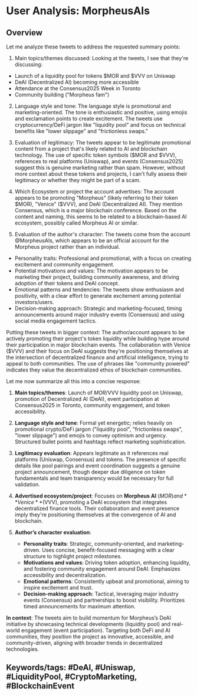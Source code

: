 # User Analysis: MorpheusAIs

## Overview

<think>
Let me analyze these tweets to address the requested summary points:

1. Main topics/themes discussed:
Looking at the tweets, I see that they're discussing:
- Launch of a liquidity pool for tokens $MOR and $VVV on Uniswap
- DeAI (Decentralized AI) becoming more accessible
- Attendance at the Consensus2025 Week in Toronto
- Community building ("Morpheus fam")

2. Language style and tone:
The language style is promotional and marketing-oriented. The tone is enthusiastic and positive, using emojis and exclamation points to create excitement. The tweets use cryptocurrency/DeFi jargon like "liquidity pool" and focus on technical benefits like "lower slippage" and "frictionless swaps."

3. Evaluation of legitimacy:
The tweets appear to be legitimate promotional content from a project that's likely related to AI and blockchain technology. The use of specific token symbols ($MOR and $VVV), references to real platforms (Uniswap), and events (Consensus2025) suggest this is genuine marketing rather than spam. However, without more context about these tokens and projects, I can't fully assess their legitimacy or whether they might be part of a scam.

4. Which Ecosystem or project the account advertises:
The account appears to be promoting "Morpheus" (likely referring to their token $MOR), "Venice" ($VVV), and DeAI (Decentralized AI). They mention Consensus, which is a major blockchain conference. Based on the content and naming, this seems to be related to a blockchain-based AI ecosystem, possibly called Morpheus AI or similar.

5. Evaluation of the author's character:
The tweets come from the account @MorpheusAIs, which appears to be an official account for the Morpheus project rather than an individual.

- Personality traits: Professional and promotional, with a focus on creating excitement and community engagement.
- Potential motivations and values: The motivation appears to be marketing their project, building community awareness, and driving adoption of their tokens and DeAI concept.
- Emotional patterns and tendencies: The tweets show enthusiasm and positivity, with a clear effort to generate excitement among potential investors/users.
- Decision-making approach: Strategic and marketing-focused, timing announcements around major industry events (Consensus) and using social media engagement tactics.

Putting these tweets in bigger context: The author/account appears to be actively promoting their project's token liquidity while building hype around their participation in major blockchain events. The collaboration with Venice ($VVV) and their focus on DeAI suggests they're positioning themselves at the intersection of decentralized finance and artificial intelligence, trying to appeal to both communities. The use of phrases like "community powered" indicates they value the decentralized ethos of blockchain communities.

Let me now summarize all this into a concise response:
</think>

1. **Main topics/themes**: Launch of $MOR/$VVV liquidity pool on Uniswap, promotion of Decentralized AI (DeAI), event participation at Consensus2025 in Toronto, community engagement, and token accessibility.

2. **Language style and tone**: Formal yet energetic; relies heavily on promotional crypto/DeFi jargon ("liquidity pool", "frictionless swaps", "lower slippage") and emojis to convey optimism and urgency. Structured bullet points and hashtags reflect marketing sophistication.

3. **Legitimacy evaluation**: Appears legitimate as it references real platforms (Uniswap, Consensus) and tokens. The presence of specific details like pool pairings and event coordination suggests a genuine project announcement, though deeper due diligence on token fundamentals and team transparency would be necessary for full validation.

4. **Advertised ecosystem/project**: Focuses on **Morpheus AI** ($MOR) and **Venice** ($VVV), promoting a DeAI ecosystem that integrates decentralized finance tools. Their collaboration and event presence imply they're positioning themselves at the convergence of AI and blockchain.

5. **Author’s character evaluation**:
   - **Personality traits**: Strategic, community-oriented, and marketing-driven. Uses concise, benefit-focused messaging with a clear structure to highlight project milestones.
   - **Motivations and values**: Driving token adoption, enhancing liquidity, and fostering community engagement around DeAI. Emphasizes accessibility and decentralization.
   - **Emotional patterns**: Consistently upbeat and promotional, aiming to inspire excitement and trust.
   - **Decision-making approach**: Tactical, leveraging major industry events (Consensus) and partnerships to boost visibility. Prioritizes timed announcements for maximum attention.

**In context**: The tweets aim to build momentum for Morpheus’s DeAI initiative by showcasing technical developments (liquidity pool) and real-world engagement (event participation). Targeting both DeFi and AI communities, they position the project as innovative, accessible, and community-driven, aligning with broader trends in decentralized technologies.

Keywords/tags: #DeAI, #Uniswap, #LiquidityPool, #CryptoMarketing, #BlockchainEvent
---
